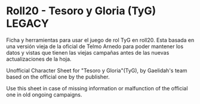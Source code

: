 # Roll20 -  Tesoro y Gloria (TyG) LEGACY

Ficha y herramientas para usar el juego de rol TyG en roll20.
Esta basada en una versión vieja de la oficial de Telmo Arnedo para poder mantener los datos y vistas que tienen las viejas campañas antes de las nuevas actualizaciones de la hoja.


Unofficial Character Sheet for "Tesoro y Gloria"(TyG), by Gaelidah's team based on the official one by the publisher. 

Use this sheet in case of missing information or malfunction of the official one in old ongoing campaigns.

